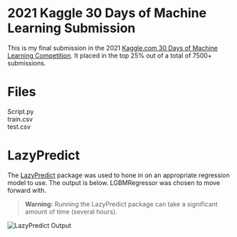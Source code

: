 # 2021 Kaggle 30 Days of Machine Learning Submission

This is my final submission in the 2021 [Kaggle.com 30 Days of Machine Learning Competition](https://www.kaggle.com/thirty-days-of-ml). It placed in the top 25% out of a total of 7500+ submissions.


# Files
Script.py
<br />train.csv
<br />test.csv


# LazyPredict

The [LazyPredict](https://github.com/shankarpandala/lazypredict) package was used to hone in on an appropriate regression model to use. The output is below. LGBMRegressor was chosen to move forward with.

> **Warning:** Running the LazyPredict package can take a significant amount of time (several hours).

![LazyPredict Output](https://user-images.githubusercontent.com/31804903/131384250-e04ffa72-0dc7-4123-ae40-911bf5802089.PNG)
